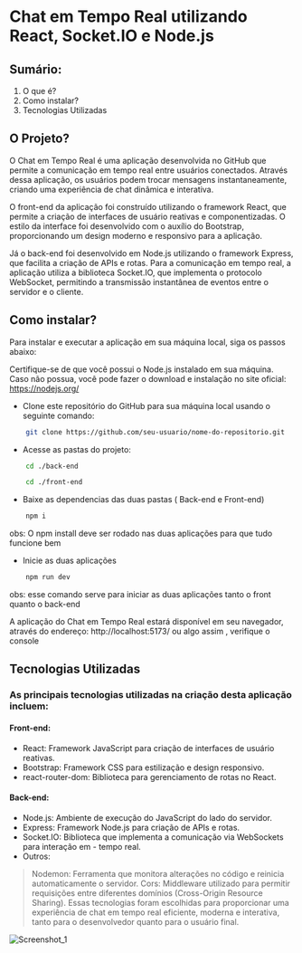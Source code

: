 
# Chat em Tempo Real utilizando React, Socket.IO e Node.js

## Sumário:
1. O que é?
2. Como instalar?
3. Tecnologias Utilizadas


## O Projeto?
O Chat em Tempo Real é uma aplicação desenvolvida no GitHub que permite a comunicação em tempo real entre usuários conectados. Através dessa aplicação, os usuários podem trocar mensagens instantaneamente, criando uma experiência de chat dinâmica e interativa.

O front-end da aplicação foi construído utilizando o framework React, que permite a criação de interfaces de usuário reativas e componentizadas. O estilo da interface foi desenvolvido com o auxílio do Bootstrap, proporcionando um design moderno e responsivo para a aplicação.

Já o back-end foi desenvolvido em Node.js utilizando o framework Express, que facilita a criação de APIs e rotas. Para a comunicação em tempo real, a aplicação utiliza a biblioteca Socket.IO, que implementa o protocolo WebSocket, permitindo a transmissão instantânea de eventos entre o servidor e o cliente.

## Como instalar?
Para instalar e executar a aplicação em sua máquina local, siga os passos abaixo:

Certifique-se de que você possui o Node.js instalado em sua máquina. Caso não possua, você pode fazer o download e instalação no site oficial: https://nodejs.org/

- Clone este repositório do GitHub para sua máquina local usando o seguinte comando:

```bash
    git clone https://github.com/seu-usuario/nome-do-repositorio.git
```
- Acesse as pastas do projeto:
```bash
    cd ./back-end

    cd ./front-end
```

- Baixe as dependencias das duas pastas ( Back-end e Front-end)
```bash
    npm i 
```
obs: O npm install deve ser rodado nas duas aplicações para que tudo funcione bem

- Inicie as duas aplicações

```bash
    npm run dev
```
obs: esse comando serve para iniciar as duas aplicações tanto o front quanto o back-end


A aplicação do Chat em Tempo Real estará disponível em seu navegador, através do endereço: http://localhost:5173/ ou algo assim , verifique o console

## Tecnologias Utilizadas
### As principais tecnologias utilizadas na criação desta aplicação incluem:

#### Front-end:

- React: Framework JavaScript para criação de interfaces de usuário reativas.
- Bootstrap: Framework CSS para estilização e design responsivo.
- react-router-dom: Biblioteca para gerenciamento de rotas no React.

#### Back-end:

- Node.js: Ambiente de execução do JavaScript do lado do servidor.
- Express: Framework Node.js para criação de APIs e rotas.
- Socket.IO: Biblioteca que implementa a comunicação via WebSockets para interação em - tempo real.
- Outros:

>Nodemon: Ferramenta que monitora alterações no código e reinicia automaticamente o servidor.
Cors: Middleware utilizado para permitir requisições entre diferentes domínios (Cross-Origin Resource Sharing).
Essas tecnologias foram escolhidas para proporcionar uma experiência de chat em tempo real eficiente, moderna e interativa, tanto para o desenvolvedor quanto para o usuário final.
>
![Screenshot_1](https://github.com/iroDevs/ChatSocket/assets/83830330/b9090342-2f18-4b82-98a0-71c27221dfa3)
